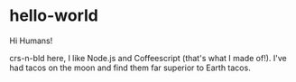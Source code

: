 # hello-world

Hi Humans!

crs-n-bld here, I like Node.js and Coffeescript (that's what I made of!).
I've had tacos on the moon and find them far superior to Earth tacos.
